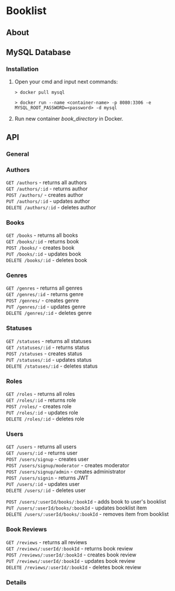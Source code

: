 # Booklist

## About

## MySQL Database

### Installation

1. Open your cmd and input next commands:

    ```
    > docker pull mysql
    ```
    ```
    > docker run --name <container-name> -p 8080:3306 -e MYSQL_ROOT_PASSWORD=<password> -d mysql
    ```

2. Run new container *book_directory* in Docker.

## API

### General

### Authors

`GET /authors` - returns all authors <br />
`GET /authors/:id` - returns author <br />
`POST /authors/` - creates author <br />
`PUT /authors/:id` - updates author <br />
`DELETE /authors/:id` - deletes author <br />

### Books

`GET /books` - returns all books <br />
`GET /books/:id` - returns book <br />
`POST /books/` - creates book <br />
`PUT /books/:id` - updates book <br />
`DELETE /books/:id` - deletes book <br />

### Genres

`GET /genres` - returns all genres <br />
`GET /genres/:id` - returns genre <br />
`POST /genres/` - creates genre <br />
`PUT /genres/:id` - updates genre <br />
`DELETE /genres/:id` - deletes genre <br />

### Statuses

`GET /statuses` - returns all statuses <br />
`GET /statuses/:id` - returns status  <br />
`POST /statuses` - creates status <br />
`PUT /statuses/:id` - updates status <br />
`DELETE /statuses/:id` - deletes status <br />

### Roles

`GET /roles` - returns all roles <br />
`GET /roles/:id` - returns role  <br />
`POST /roles/` - creates role <br />
`PUT /roles/:id` - updates role  <br />
`DELETE /roles/:id` - deletes role  <br />

### Users

`GET /users` - returns all users <br />
`GET /users/:id` - returns user <br />
`POST /users/signup` - creates user <br />
`POST /users/signup/moderator` - creates moderator <br />
`POST /users/signup/admin` - creates administrator <br />
`POST /users/signin` - returns JWT <br />
`PUT /users/:id` - updates user <br />
`DELETE /users/:id` - deletes user <br />

`POST /users/:userId/books/:bookId` - adds book to user's booklist <br />
`PUT /users/:userId/books/:bookId` - updates booklist item <br />
`DELETE /users/:userId/books/:bookId` - removes item from booklist <br />

### Book Reviews

`GET /reviews` - returns all reviews <br />
`GET /reviews/:userId/:bookId` - returns book review <br />
`POST /reviews/:userId/:bookId` - creates book review <br />
`PUT /reviews/:userId/:bookId` - updates book review <br />
`DELETE /reviews/:userId/:bookId` - deletes book review <br />

### Details

